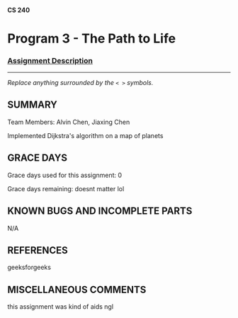 #### CS 240
# Program 3 - The Path to Life

### [Assignment Description](https://docs.google.com/document/d/1oQZQyoc-jZbUteU08KS9GxMbcvlr4OZ8-9tc_SHHV2c/edit?usp=sharing)

***

_Replace anything surrounded by the `< >` symbols._

## SUMMARY

Team Members: Alvin Chen, Jiaxing Chen

Implemented Dijkstra's algorithm on a map of planets

## GRACE DAYS
Grace days used for this assignment: 0

Grace days remaining: doesnt matter lol

## KNOWN BUGS AND INCOMPLETE PARTS
 N/A

## REFERENCES
 geeksforgeeks

## MISCELLANEOUS COMMENTS
 this assignment was kind of aids ngl
